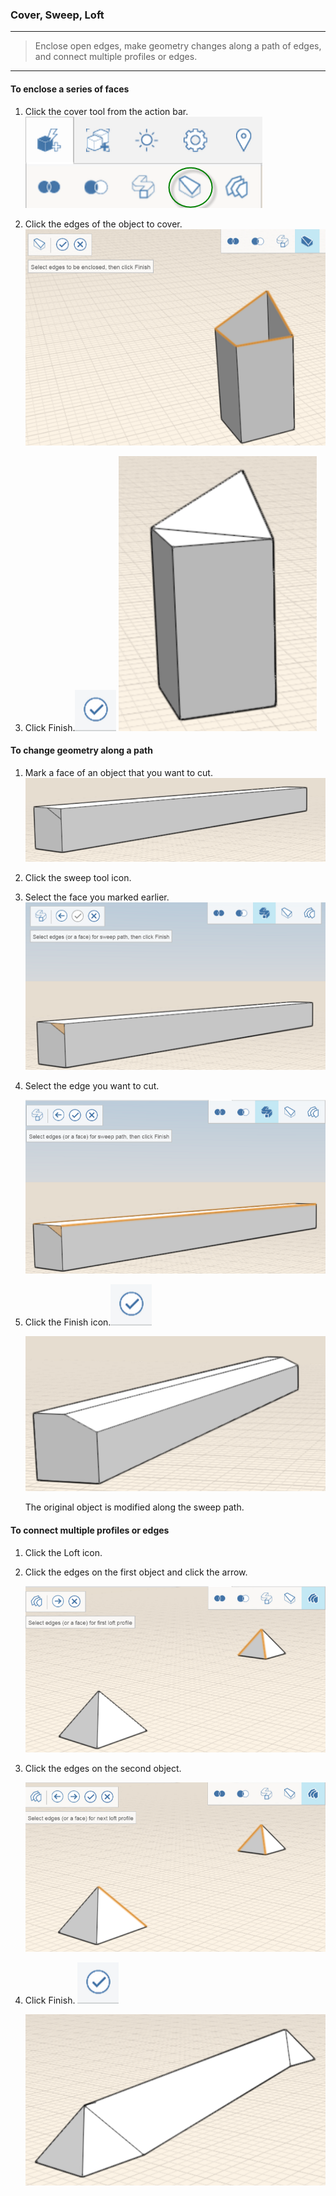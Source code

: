 ### Cover, Sweep, Loft

---

> Enclose open edges, make geometry changes along a path of edges, and connect multiple profiles or edges.

---

#### To enclose a series of faces

1. Click the cover tool from the action bar. 
![](images/GUID-7E4A9FE6-19C9-49CF-B080-71B7714F0DE0-low.png)

2. Click the edges of the object to cover. 
![](images/GUID-1624FD66-39BB-4976-8494-3048E4A4362A-low.png)

3. Click Finish.![](images/GUID-E23D787E-5F90-4DE1-B690-03306F0CB4B2-low.png) 
![](images/GUID-45F52251-A394-4432-8E5C-6D8210D89256-low.png)

#### To change geometry along a path

1. Mark a face of an object that you want to cut. 
    ![](images/GUID-0FAC23CA-8CD7-4EA5-8397-AB4BDB8F9EAA-low.png)

2. Click the sweep tool icon.
3. Select the face you marked earlier. 
    ![](images/GUID-DEBDC0B9-9705-4688-8A70-F9F8ED09B12E-low.png)

4. Select the edge you want to cut. 
    
    ![](images/GUID-28A787C9-58C3-400B-9A3E-A520B88AA2F6-low.png)
5. Click the Finish icon.![](images/GUID-E23D787E-5F90-4DE1-B690-03306F0CB4B2-low.png) 
    
    ![](images/GUID-C8E25588-3F09-4938-8F23-8D32C03538BC-low.png)
    
    The original object is modified along the sweep path.

#### To connect multiple profiles or edges

1. Click the Loft icon.
2. Click the edges on the first object and click the arrow. 
    
    ![](images/GUID-7FC8B7C7-BBDE-4E34-9CCE-CE0E682CC519-low.png)
3. Click the edges on the second object. 
    
    ![](images/GUID-1429E123-6ED9-4697-8512-24C4AD2E96D1-low.png)
4. Click Finish. ![](images/GUID-E23D787E-5F90-4DE1-B690-03306F0CB4B2-low.png) 
    
    ![](images/GUID-38FF4DEE-D5A4-486B-8859-58087740A342-low.png)